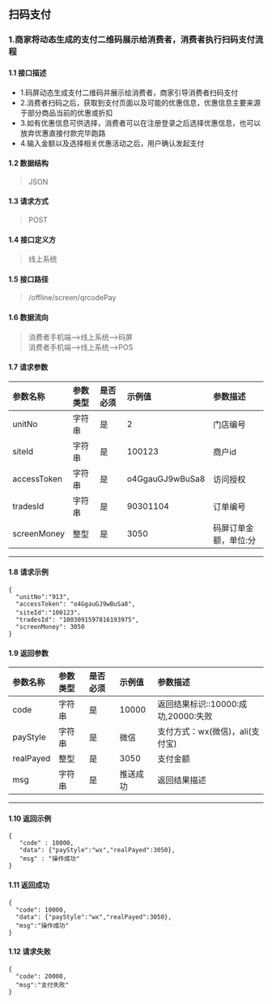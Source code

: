 ## 扫码支付
### 1.商家将动态生成的支付二维码展示给消费者，消费者执行扫码支付流程
#### 1.1 接口描述
* 1.码屏动态生成支付二维码并展示给消费者，商家引导消费者扫码支付
* 2.消费者扫码之后，获取到支付页面以及可能的优惠信息，优惠信息主要来源于部分商品当前的优惠或折扣
* 3.如有优惠信息可供选择，消费者可以在注册登录之后选择优惠信息，也可以放弃优惠直接付款完毕跑路
* 4.输入金额以及选择相关优惠活动之后，用户确认发起支付
#### 1.2 数据结构
> JSON
#### 1.3 请求方式
> POST
#### 1.4 接口定义方
> 线上系统
#### 1.5 接口路径
> /offline/screen/qrcodePay
#### 1.6 数据流向
> 消费者手机端-->线上系统-->码屏</br>
> 消费者手机端-->线上系统-->POS
#### 1.7 请求参数
| 参数名称 | 参数类型 | 是否必须 | 示例值 | 参数描述  |
| :---         |     :---      |     :--- | :--- | :--- |
| unitNo   | 字符串    | 是    | 2    | 门店编号 |
| siteId   | 字符串    | 是    | 100123    | 商户id |
| accessToken   | 字符串     | 是    | o4GgauGJ9wBuSa8    | 访问授权 |
| tradesId   | 字符串    | 是    |   90301104  | 订单编号 |
| screenMoney   | 整型    | 是    |   3050  | 码屏订单金额，单位:分|
--------------------- 
#### 1.8 请求示例
```
{
  "unitNo":"913",
  "accessToken": "o4GgauGJ9wBuSa8",
  "siteId":"100123"，
  "tradesId": "1003091597816193975",
  "screenMoney": 3050
}
```
#### 1.9 返回参数
| 参数名称 | 参数类型 | 是否必须 | 示例值 | 参数描述  |
| :---  |   :-------    |    :---   | :---        | :---        |
| code   | 字符串     | 是            | 10000   |返回结果标识::10000:成功,20000:失败|
| payStyle   | 字符串     | 是    | 微信   |支付方式：wx(微信)，ali(支付宝)|
| realPayed   | 整型     | 是    | 3050   |支付金额|
| msg   | 字符串     | 是    | 推送成功   |返回结果描述|
--------------------- 
#### 1.10 返回示例
 ``` 
{
    "code" : 10000,
    "data": {"payStyle":"wx","realPayed":3050},
    "msg" : "操作成功"
}
```
#### 1.11 返回成功
```
{
  "code": 10000,
  "data": {"payStyle":"wx","realPayed":3050},
  "msg":"操作成功"
}
```
#### 1.12 请求失败
```
{
  "code": 20000,
  "msg":"支付失败"
}
```
